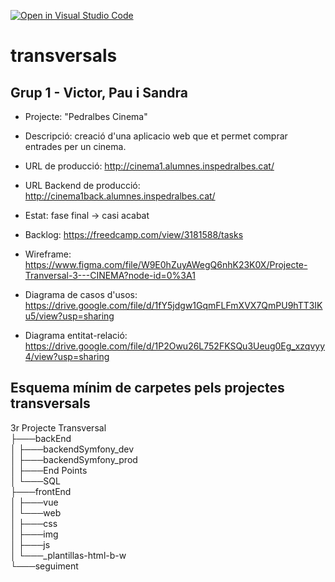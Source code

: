 [![Open in Visual Studio Code](https://classroom.github.com/assets/open-in-vscode-f059dc9a6f8d3a56e377f745f24479a46679e63a5d9fe6f495e02850cd0d8118.svg)](https://classroom.github.com/online_ide?assignment_repo_id=7459905&assignment_repo_type=AssignmentRepo)
# transversals

## Grup 1 - Victor, Pau i Sandra

 * Projecte: "Pedralbes Cinema"
 * Descripció: creació d'una aplicacio web que et permet comprar entrades per un cinema.
 * URL de producció: http://cinema1.alumnes.inspedralbes.cat/
  * URL Backend de producció: http://cinema1back.alumnes.inspedralbes.cat/
 * Estat: fase final -> casi acabat
 * Backlog: https://freedcamp.com/view/3181588/tasks

 * Wireframe: https://www.figma.com/file/W9E0hZuyAWegQ6nhK23K0X/Projecte-Tranversal-3---CINEMA?node-id=0%3A1
 * Diagrama de casos d'usos: https://drive.google.com/file/d/1fY5jdgw1GqmFLFmXVX7QmPU9hTT3IKu5/view?usp=sharing
 * Diagrama entitat-relació: https://drive.google.com/file/d/1P2Owu26L752FKSQu3Ueug0Eg_xzqvyy4/view?usp=sharing


## Esquema mínim de carpetes pels projectes transversals

3r Projecte Transversal \
├───backEnd \
│   ├───backendSymfony_dev \
│   ├───backendSymfony_prod \
│   ├───End Points \
│   └───SQL \
├───frontEnd \
│   ├───vue \
│   └───web \
│       ├───css \
│       ├───img \
│       ├───js \
│       └───_plantillas-html-b-w \
└───seguiment 


